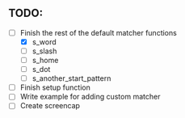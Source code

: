 ## TODO:
- [ ] Finish the rest of the default matcher functions
  - [x] s_word
  - [ ] s_slash
  - [ ] s_home
  - [ ] s_dot
  - [ ] s_another_start_pattern
- [ ] Finish setup function
- [ ] Write example for adding custom matcher
- [ ] Create screencap
